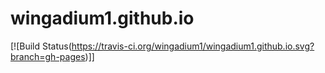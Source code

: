 # wingadium1.github.io
[![Build Status(https://travis-ci.org/wingadium1/wingadium1.github.io.svg?branch=gh-pages)]]

